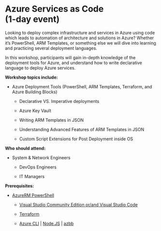 Azure Services as Code<br>(1-day event)
=======================================

Looking to deploy complex infrastructure and services in Azure using code which
leads to automation of architecture and solutions in Azure? Whether it’s
PowerShell, ARM Templates, or something else we will dive into learning and
practicing several deployment languages.

In this workshop, participants will gain in-depth knowledge of the deployment
tools for Azure, and understand how to write declarative language to deploy
Azure services.

  
**Workshop topics include:**

-   Azure Deployment Tools (PowerShell, ARM Templates, Terraform, and Azure
    Building Blocks)

    -   Declarative VS. Imperative deployments

    -   Azure Key Vault

    -   Writing ARM Templates in JSON

    -   Understanding Advanced Features of ARM Templates in JSON

    -   Custom Script Extensions for Post Deployment inside OS

  
**Who should attend:**

-   System & Network Engineers

    -   DevOps Engineers

    -   IT Managers

**Prerequisites:**

-   [AzureRM
    PowerShell](https://docs.microsoft.com/en-us/powershell/azure/install-azurerm-ps)

    -   [Visual Studio Community Edition or/and Visual Studio
        Code](https://www.visualstudio.com/downloads/)

    -   [Terraform](https://www.terraform.io/downloads.html)

    -   [Azure
        CLI](https://docs.microsoft.com/en-us/cli/azure/install-azure-cli?view=azure-cli-latest)
        \| [Node.JS](https://nodejs.org/en/download/) \|
        [azbb](https://github.com/mspnp/template-building-blocks/wiki)
